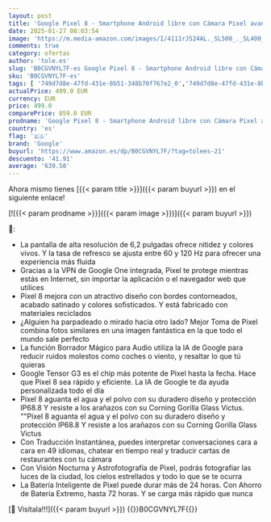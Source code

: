 ```yaml
---
layout: post
title: 'Google Pixel 8 - Smartphone Android libre con Cámara Pixel avanzada  batería con autonomía de 24 horas y potentes funciones de seguridad - Verde Liquen  256GB'
date: 2025-01-27 08:03:54
image: 'https://m.media-amazon.com/images/I/4111rJ524AL._SL500_._SL400_.jpg'
comments: true
category: ofertas
author: 'tole.es'
slug: 'B0CGVNYL7F-es Google Pixel 8 - Smartphone Android libre con Cámara Pixel...'
sku: 'B0CGVNYL7F-es'
tags: [ '749d7d8e-47fd-431e-8b51-348b70f767e2_0','749d7d8e-47fd-431e-8b51-348b70f767e2_8001','Arborist Merchandising Root','Comunicación móvil y accesorios','Electrónica','Móviles','Móviles y smartphones libres','Self Service','Special Features Stores','Teléfono Móvil Gaming','android','google','🇪🇸', ]
actualPrice: 499.0 EUR
currency: EUR
price: 499.0
comparePrice: 859.0 EUR
prodname: 'Google Pixel 8 - Smartphone Android libre con Cámara Pixel avanzada  batería con autonomía de 24 horas y potentes funciones de seguridad - Verde Liquen  256GB'
country: 'es'
flag: '🇪🇸'
brand: 'Google'
buyurl: 'https://www.amazon.es/dp/B0CGVNYL7F/?tag=tolees-21'
descuento: '41.91'
average: '639.58'
---
```


Ahora mismo tienes [{{< param title >}}]({{< param buyurl >}}) en el siguiente enlace!

[![{{< param prodname >}}]({{< param image >}})]({{< param buyurl >}})

🔎:

- La pantalla de alta resolución de 6,2 pulgadas ofrece nitidez y colores vivos. Y la tasa de refresco se ajusta entre 60 y 120 Hz para ofrecer una experiencia más fluida
- Gracias a la VPN de Google One integrada, Pixel te protege mientras estás en Internet, sin importar la aplicación o el navegador web que utilices
- Pixel 8 mejora con un atractivo diseño con bordes contorneados, acabado satinado y colores sofisticados. Y está fabricado con materiales reciclados
- ¿Alguien ha parpadeado o mirado hacia otro lado? Mejor Toma de Pixel combina fotos similares en una imagen fantástica en la que todo el mundo sale perfecto
- La función Borrador Mágico para Audio utiliza la IA de Google para reducir ruidos molestos como coches o viento, y resaltar lo que tú quieras
- Google Tensor G3 es el chip más potente de Pixel hasta la fecha. Hace que Pixel 8 sea rápido y eficiente. La IA de Google te da ayuda personalizada todo el día
- Pixel 8 aguanta el agua y el polvo con su duradero diseño y protección IP68.8 Y resiste a los arañazos con su Corning Gorilla Glass Victus. ""Pixel 8 aguanta el agua y el polvo con su duradero diseño y protección IP68.8 Y resiste a los arañazos con su Corning Gorilla Glass Victus
- Con Traducción Instantánea, puedes interpretar conversaciones cara a cara en 49 idiomas, chatear en tiempo real y traducir cartas de restaurantes con tu cámara
- Con Visión Nocturna y Astrofotografía de Pixel, podrás fotografiar las luces de la ciudad, los cielos estrellados y todo lo que se te ocurra
- La Batería Inteligente de Pixel puede durar más de 24 horas. Con Ahorro de Batería Extremo, hasta 72 horas. Y se carga más rápido que nunca

[🛒 Visítala!!!]({{< param buyurl >}})
{{<world>}}B0CGVNYL7F{{</world>}}
